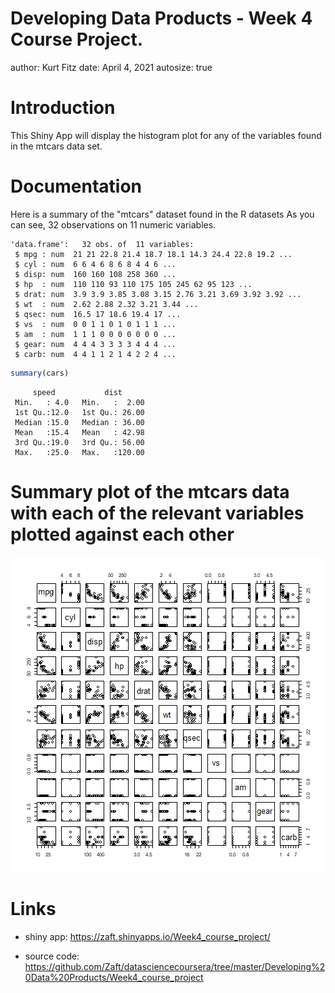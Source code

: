 Developing Data Products - Week 4 Course Project.
========================================================
author: Kurt Fitz
date: April 4, 2021
autosize: true

Introduction
========================================================

This Shiny App will display the histogram plot for any of the variables found in the mtcars data set. 


Documentation
========================================================
Here is a summary of the "mtcars" dataset found in the R datasets As you can see, 32 observations on 11 numeric variables.

```
'data.frame':	32 obs. of  11 variables:
 $ mpg : num  21 21 22.8 21.4 18.7 18.1 14.3 24.4 22.8 19.2 ...
 $ cyl : num  6 6 4 6 8 6 8 4 4 6 ...
 $ disp: num  160 160 108 258 360 ...
 $ hp  : num  110 110 93 110 175 105 245 62 95 123 ...
 $ drat: num  3.9 3.9 3.85 3.08 3.15 2.76 3.21 3.69 3.92 3.92 ...
 $ wt  : num  2.62 2.88 2.32 3.21 3.44 ...
 $ qsec: num  16.5 17 18.6 19.4 17 ...
 $ vs  : num  0 0 1 1 0 1 0 1 1 1 ...
 $ am  : num  1 1 1 0 0 0 0 0 0 0 ...
 $ gear: num  4 4 4 3 3 3 3 4 4 4 ...
 $ carb: num  4 4 1 1 2 1 4 2 2 4 ...
```

```r
summary(cars)
```

```
     speed           dist       
 Min.   : 4.0   Min.   :  2.00  
 1st Qu.:12.0   1st Qu.: 26.00  
 Median :15.0   Median : 36.00  
 Mean   :15.4   Mean   : 42.98  
 3rd Qu.:19.0   3rd Qu.: 56.00  
 Max.   :25.0   Max.   :120.00  
```

Summary plot of the mtcars data with each of the relevant variables plotted against each other
========================================================

![plot of chunk unnamed-chunk-3](mtcars_presentation-rpub-figure/unnamed-chunk-3-1.png)

Links
========================================================
- shiny app: https://zaft.shinyapps.io/Week4_course_project/

- source code: https://github.com/Zaft/datasciencecoursera/tree/master/Developing%20Data%20Products/Week4_course_project
